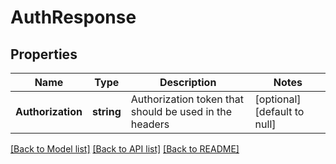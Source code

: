 # AuthResponse

## Properties
Name | Type | Description | Notes
------------ | ------------- | ------------- | -------------
**Authorization** | **string** | Authorization token that should be used in the headers | [optional] [default to null]

[[Back to Model list]](../README.md#documentation-for-models) [[Back to API list]](../README.md#documentation-for-api-endpoints) [[Back to README]](../README.md)


